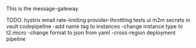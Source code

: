 This is the message-gateway

TODO:
hystrix
email
rate-limiting
provider-throttling
tests
ui
m2m
secrets in vault
codepipeline
 -add name tag to instances
 -change instance type to t2.micro
 -change format to json from yaml
 -cross-region deployment pipeline 

